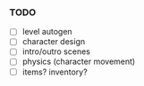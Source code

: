 ### TODO
- [ ] level autogen
- [ ] character design
- [ ] intro/outro scenes
- [ ] physics (character movement)
- [ ] items? inventory?
